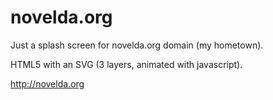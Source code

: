 # novelda.org
Just a splash screen for novelda.org domain (my hometown).

HTML5 with an SVG (3 layers, animated with javascript).

http://novelda.org
